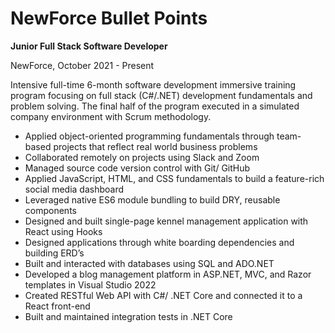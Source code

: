 # NewForce Bullet Points

**Junior Full Stack Software Developer**

NewForce, October 2021 - Present

Intensive full-time 6-month software development immersive training program focusing on full stack (C#/.NET) development fundamentals and problem solving. The final half of the program executed in a simulated company environment with Scrum methodology. 

- Applied object-oriented programming fundamentals through team-based projects that reflect real world business problems
- Collaborated remotely on projects using Slack and Zoom
- Managed source code version control with Git/ GitHub
- Applied JavaScript, HTML, and CSS fundamentals to build a feature-rich social media dashboard
- Leveraged native ES6 module bundling to build DRY, reusable components
- Designed and built single-page kennel management application with React using Hooks
- Designed applications through white boarding dependencies and building ERD’s
- Built and interacted with databases using SQL and ADO.NET
- Developed a blog management platform in ASP.NET, MVC, and Razor templates in Visual Studio 2022
- Created RESTful Web API with C#/ .NET Core and connected it to a React front-end
- Built and maintained integration tests in .NET Core
